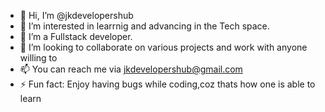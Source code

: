 - 👋 Hi, I’m @jkdevelopershub
- 👀 I’m interested in learrnig and advancing in the Tech space.
- 🌱 I’m a Fullstack developer.
- 💞️ I’m looking to collaborate on various projects and work with anyone willing to
- 📫 You can reach me via jkdevelopershub@gmail.com
- ⚡ Fun fact: Enjoy having bugs while coding,coz thats how one is able to learn

<!---
jkdevelopershub/jkdevelopershub is a ✨ special ✨ repository because its `README.md` (this file) appears on your GitHub profile.
You can click the Preview link to take a look at your changes.
--->
